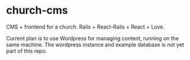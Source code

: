 # church-cms

CMS + frontend for a church. Rails + React-Rails + React + Love.

Current plan is to use Wordpress for managing content, running on the same machine. The wordpress instance and example database is not yet part of this repo. 

